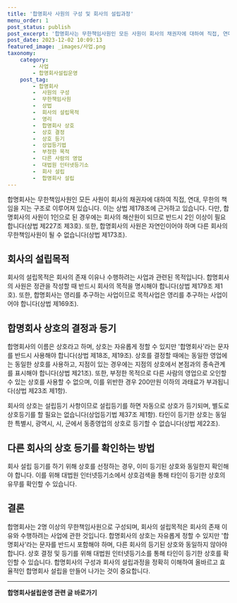 ```yaml
---
title: '합명회사 사원의 구성 및 회사의 설립과정'
menu_order: 1
post_status: publish
post_excerpt: '합명회사는 무한책임사원인 모든 사원이 회사의 채권자에 대하여 직접, 연대, 무한의 책임을 지는 구조로 이루어져 있습니다. 이는 상법 제178조에 근거하고 있습니다. 다만, 합명회사의 사원이 1인으로 된 경우에는 회사의 해산원이 되므로 반드시 2인 이상이 필요합니다 상법 제227조 제3호 . 또한, 합명회사의 사원은 자연인이어야 하며 다른 회사의 무한책임사원이 될 수 없습니다 상법 제173조 .'
post_date: 2023-12-02 10:09:13
featured_image: _images/사업.png
taxonomy:
    category:
        - 사업
        - 합명회사설립운영
    post_tag:
        - 합명회사
        -  사원의 구성
        -  무한책임사원
        -  상법
        -  회사의 설립목적
        -  영리
        -  합명회사 상호
        -  상호 결정
        -  상호 등기
        -  상업등기법
        -  부정한 목적
        -  다른 사람의 영업
        -  대법원 인터넷등기소
        -  회사 설립
        -  합명회사 설립
---
```



합명회사는 무한책임사원인 모든 사원이 회사의 채권자에 대하여 직접, 연대, 무한의 책임을 지는 구조로 이루어져 있습니다. 이는 상법 제178조에 근거하고 있습니다. 다만, 합명회사의 사원이 1인으로 된 경우에는 회사의 해산원이 되므로 반드시 2인 이상이 필요합니다(상법 제227조 제3호). 또한, 합명회사의 사원은 자연인이어야 하며 다른 회사의 무한책임사원이 될 수 없습니다(상법 제173조).

## 회사의 설립목적

회사의 설립목적은 회사의 존재 이유나 수행하려는 사업과 관련된 목적입니다. 합명회사의 사원은 정관을 작성할 때 반드시 회사의 목적을 명시해야 합니다(상법 제179조 제1호). 또한, 합명회사는 영리를 추구하는 사업이므로 목적사업은 영리를 추구하는 사업이어야 합니다(상법 제169조).

## 합명회사 상호의 결정과 등기

합명회사의 이름은 상호라고 하며, 상호는 자유롭게 정할 수 있지만 '합명회사'라는 문자를 반드시 사용해야 합니다(상법 제18조, 제19조). 상호를 결정할 때에는 동일한 영업에는 동일한 상호를 사용하고, 지점이 있는 경우에는 지점의 상호에서 본점과의 종속관계를 표시해야 합니다(상법 제21조). 또한, 부정한 목적으로 다른 사람의 영업으로 오인할 수 있는 상호를 사용할 수 없으며, 이를 위반한 경우 200만원 이하의 과태료가 부과됩니다(상법 제23조 제1항).

회사의 상호는 설립등기 사항이므로 설립등기를 하면 자동으로 상호가 등기되며, 별도로 상호등기를 할 필요는 없습니다(상업등기법 제37조 제1항). 타인이 등기한 상호는 동일한 특별시, 광역시, 시, 군에서 동종영업의 상호로 등기할 수 없습니다(상법 제22조).

## 다른 회사의 상호 등기를 확인하는 방법

회사 설립 등기를 하기 위해 상호를 선정하는 경우, 이미 등기된 상호와 동일한지 확인해야 합니다. 이를 위해 대법원 인터넷등기소에서 상호검색을 통해 타인이 등기한 상호의 유무를 확인할 수 있습니다.

## 결론


합명회사는 2명 이상의 무한책임사원으로 구성되며, 회사의 설립목적은 회사의 존재 이유와 수행하려는 사업에 관한 것입니다. 합명회사의 상호는 자유롭게 정할 수 있지만 '합명회사'라는 문자를 반드시 포함해야 하며, 다른 회사의 등기된 상호와 동일하지 않아야 합니다. 상호 결정 및 등기를 위해 대법원 인터넷등기소를 통해 타인이 등기한 상호를 확인할 수 있습니다. 합명회사의 구성과 회사의 설립과정을 정확히 이해하여 올바르고 효율적인 합명회사 설립을 만들어 나가는 것이 중요합니다.
<!-- wp:separator -->
<hr class="wp-block-separator has-alpha-channel-opacity"/>
<!-- /wp:separator -->

<!-- wp:group {"backgroundColor":"base","layout":{"type":"constrained"}} -->
<div class="wp-block-group has-base-background-color has-background"><!-- wp:paragraph {"align":"center","fontSize":"medium"} -->
<p class="has-text-align-center has-large-font-size"><strong>합명회사설립운영 관련 글 바로가기</strong></p>
<!-- /wp:paragraph -->


<!-- wp:latest-posts
{"categories":[{"id":27389,"count":19,"description":"","link":"https://uknowlaw.com/category/%ed%95%a9%eb%aa%85%ed%9a%8c%ec%82%ac%ec%84%a4%eb%a6%bd%ec%9a%b4%ec%98%81/","name":"합명회사설립운영","slug":"합명회사설립운영","taxonomy":"category","parent":0,"meta":[],"_links":{"self":[{"href":"https://uknowlaw.com/wp-json/wp/v2/categories/27389"}],"collection":[{"href":"https://uknowlaw.com/wp-json/wp/v2/categories"}],"about":[{"href":"https://uknowlaw.com/wp-json/wp/v2/taxonomies/category"}],"wp:post_type":[{"href":"https://uknowlaw.com/wp-json/wp/v2/posts?categories=27389"}],"curies":[{"name":"wp","href":"https://api.w.org/{rel}","templated":true}]}}],"postsToShow":100,"excerptLength":28,"postLayout":"grid","columns":2,"featuredImageAlign":"left","featuredImageSizeSlug":"large","fontSize":"small"} /--></div>
<!-- /wp:group -->
